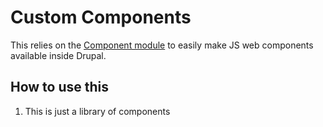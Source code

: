 
# Custom Components
This relies on the [Component module](https://www.drupal.org/project/component) to easily make JS web components available inside Drupal.

## How to use this
1. This is just a library of components
